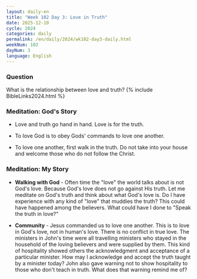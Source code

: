 ```yaml
---
layout: daily-en
title: "Week 102 Day 3: Love in Truth"
date: 2025-12-10
cycle: 2024
categories: daily
permalink: /en/daily/2024/wk102-day3-daily.html
weekNum: 102
dayNum: 3
language: English
---
```


### Question     
What is the relationship between love and truth?
{% include BibleLinks2024.html %} 

### Meditation: God's Story   
+ Love and truth go hand in hand. Love is for the truth. 

+ To love God is to obey Gods' commands to love one another. 

+ To love one another, first walk in the truth. Do not take into your house and welcome those who do not follow the Christ. 

### Meditation: My Story   
+ **Walking with God** - Often time the "love" the world talks about is not God's love. Because God's love does not go against His truth. Let me meditate on God's truth and think about what God's love is. Do I have experience with any kind of "love" that muddies the truth? This could have happened among the believers. What could have I done to "Speak the truth in love?" 

+ **Community** - Jesus commanded us to love one another. This is to love in God's love, not in human's love. There is no conflict in true love. The ministers in John's time were all travelling ministers who stayed in the household of the loving believers and were supplied by them. This kind of hospitality showed others the acknowledgment and acceptance of a particular minister. How may I acknowledge and accept the truth taught by a minister today? John also gave warning not to show hospitality to those who don't teach in truth. What does that warning remind me of? 
